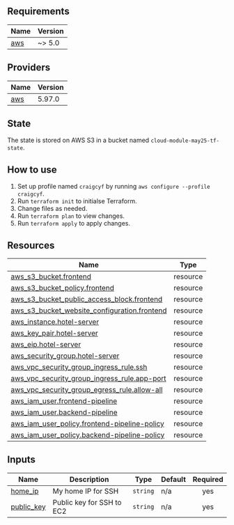 ## Requirements

| Name | Version |
|------|---------|
| <a name="requirement_aws"></a> [aws](#requirement\_aws) | ~> 5.0 |

## Providers

| Name | Version |
|------|---------|
| <a name="provider_aws"></a> [aws](#provider\_aws) | 5.97.0 |

## State
The state is stored on AWS S3 in a bucket named `cloud-module-may25-tf-state`.

## How to use
1. Set up profile named `craigcyf` by running `aws configure --profile craigcyf`.
1. Run `terraform init` to initialse Terraform.
1. Change files as needed.
1. Run `terraform plan` to view changes.
1. Run `terraform apply` to apply changes.

## Resources

| Name | Type |
|------|------|
| [aws_s3_bucket.frontend](https://registry.terraform.io/providers/hashicorp/aws/latest/docs/resources/s3_bucket) | resource |
| [aws_s3_bucket_policy.frontend](https://registry.terraform.io/providers/hashicorp/aws/latest/docs/resources/s3_bucket_policy) | resource |
| [aws_s3_bucket_public_access_block.frontend](https://registry.terraform.io/providers/hashicorp/aws/latest/docs/resources/s3_bucket_public_access_block) | resource |
| [aws_s3_bucket_website_configuration.frontend](https://registry.terraform.io/providers/hashicorp/aws/latest/docs/resources/s3_bucket_website_configuration) | resource |
| [aws_instance.hotel-server](https://registry.terraform.io/providers/hashicorp/aws/latest/docs/resources/instance) | resource |
| [aws_key_pair.hotel-server](https://registry.terraform.io/providers/hashicorp/aws/latest/docs/resources/key_pair) | resource |
| [aws_eip.hotel-server](https://registry.terraform.io/providers/hashicorp/aws/latest/docs/resources/eip) | resource |
| [aws_security_group.hotel-server](https://registry.terraform.io/providers/hashicorp/aws/latest/docs/resources/security_group) | resource |
| [aws_vpc_security_group_ingress_rule.ssh](https://registry.terraform.io/providers/hashicorp/aws/latest/docs/resources/vpc_security_group_ingress_rule) | resource |
| [aws_vpc_security_group_ingress_rule.app-port](https://registry.terraform.io/providers/hashicorp/aws/latest/docs/resources/vpc_security_group_ingress_rule) | resource |
| [aws_vpc_security_group_egress_rule.allow-all](https://registry.terraform.io/providers/hashicorp/aws/latest/docs/resources/vpc_security_group_egress_rule) | resource |
| [aws_iam_user.frontend-pipeline](https://registry.terraform.io/providers/hashicorp/aws/latest/docs/resources/iam_user) | resource |
| [aws_iam_user.backend-pipeline](https://registry.terraform.io/providers/hashicorp/aws/latest/docs/resources/iam_user) | resource |
| [aws_iam_user_policy.frontend-pipeline-policy](https://registry.terraform.io/providers/hashicorp/aws/latest/docs/resources/iam_user_policy) | resource |
| [aws_iam_user_policy.backend-pipeline-policy](https://registry.terraform.io/providers/hashicorp/aws/latest/docs/resources/iam_user_policy) | resource |

## Inputs

| Name | Description | Type | Default | Required |
|------|-------------|------|---------|:--------:|
| <a name="input_home_ip"></a> [home\_ip](#input\_home\_ip) | My home IP for SSH | `string` | n/a | yes |
| <a name="input_public_key"></a> [public\_key](#input\_public\_key) | Public key for SSH to EC2 | `string` | n/a | yes |